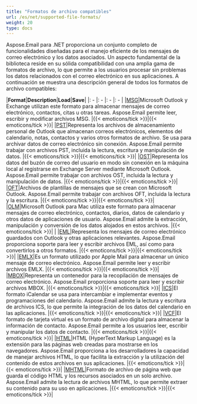 ```yaml
---
title: "Formatos de archivo compatibles"
url: /es/net/supported-file-formats/
weight: 20
type: docs
---
```


Aspose.Email para .NET proporciona un conjunto completo de funcionalidades diseñadas para el manejo eficiente de los mensajes de correo electrónico y los datos asociados. Un aspecto fundamental de la biblioteca reside en su sólida compatibilidad con una amplia gama de formatos de archivo, lo que permite a los usuarios procesar sin problemas los datos relacionados con el correo electrónico en sus aplicaciones. A continuación se muestra una descripción general de todos los formatos de archivo compatibles:

|**Format**|**Description**|**Load**|**Save**|
|: - |: - |: - |: - |
|[MSG](https://docs.fileformat.com/email/msg/)|Microsoft Outlook y Exchange utilizan este formato para almacenar mensajes de correo electrónico, contactos, citas u otras tareas. Aspose.Email permite leer, escribir y modificar archivos MSG. |{{< emoticons/tick >}}|{{< emoticons/tick >}}|
|[PST](https://docs.fileformat.com/email/pst/)|Representa los archivos de almacenamiento personal de Outlook que almacenan correos electrónicos, elementos del calendario, notas, contactos y varios otros formatos de archivo. Se usa para archivar datos de correo electrónico sin conexión. Aspose.Email permite trabajar con archivos PST, incluida la lectura, escritura y manipulación de datos. |{{< emoticons/tick >}}|{{< emoticons/tick >}}|
|[OST](https://docs.fileformat.com/email/ost/)|Representa los datos del buzón de correo del usuario en modo sin conexión en la máquina local al registrarse en Exchange Server mediante Microsoft Outlook. Aspose.Email permite trabajar con archivos OST, incluida la lectura y manipulación de datos. |{{< emoticons/tick >}}|{{< emoticons/tick >}}|
|[OFT](https://docs.fileformat.com/email/oft/)|Archivos de plantillas de mensajes que se crean con Microsoft Outlook. Aspose.Email permite trabajar con archivos OFT, incluida la lectura y la escritura. |{{< emoticons/tick >}}|{{< emoticons/tick >}}|
|[OLM](https://docs.fileformat.com/email/olm/)|Microsoft Outlook para Mac utiliza este formato para almacenar mensajes de correo electrónico, contactos, diarios, datos de calendario y otros datos de aplicaciones de usuario. Aspose.Email admite la extracción, manipulación y conversión de los datos alojados en estos archivos. |{{< emoticons/tick >}}| |
|[EML](https://docs.fileformat.com/email/eml/)|Representa los mensajes de correo electrónico guardados con Outlook y otras aplicaciones relevantes. Aspose.Email proporciona soporte para leer y escribir archivos EML, así como para convertirlos a otros formatos. |{{< emoticons/tick >}}|{{< emoticons/tick >}}|
|[EMLX](https://docs.fileformat.com/email/emlx/)|Es un formato utilizado por Apple Mail para almacenar un único mensaje de correo electrónico. Aspose.Email permite leer y escribir archivos EMLX. |{{< emoticons/tick >}}|{{< emoticons/tick >}}|
|[MBOX](https://docs.fileformat.com/email/mbox/)|Representa un contenedor para la recopilación de mensajes de correo electrónico. Aspose.Email proporciona soporte para leer y escribir archivos MBOX. |{{< emoticons/tick >}}|{{< emoticons/tick >}}|
|[ICS](https://docs.fileformat.com/email/ics/)|El formato iCalendar se usa para intercambiar e implementar eventos y programaciones del calendario. Aspose.Email admite la lectura y escritura de archivos ICS, lo que permite la integración de los datos del calendario en las aplicaciones. |{{< emoticons/tick >}}|{{< emoticons/tick >}}|
|[VCF](https://docs.fileformat.com/email/vcf/)|El formato de tarjeta virtual es un formato de archivo digital para almacenar la información de contacto. Aspose.Email permite a los usuarios leer, escribir y manipular los datos de contacto. |{{< emoticons/tick >}}|{{< emoticons/tick >}}|
|[HTML](https://docs.fileformat.com/web/html/)|HTML (HyperText Markup Language) es la extensión para las páginas web creadas para mostrarse en los navegadores. Aspose.Email proporciona a los desarrolladores la capacidad de manejar archivos HTML, lo que facilita la extracción y la utilización del contenido de estos archivos en sus aplicaciones. |{{< emoticons/tick >}}|{{< emoticons/tick >}}|
|[MHTML](https://docs.fileformat.com/web/mhtml/)|Formato de archivo de página web que guarda el código HTML y los recursos asociados en un solo archivo. Aspose.Email admite la lectura de archivos MHTML, lo que permite extraer su contenido para su uso en aplicaciones. |{{< emoticons/tick >}}|{{< emoticons/tick >}}|

